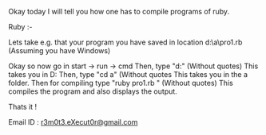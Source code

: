 Okay today I will tell you how one has to compile programs of ruby.

Ruby :-

Lets take e.g. that your program you have saved in location d:\a\pro1.rb (Assuming you have Windows)

Okay so now go in start -> run -> cmd
Then, type "d:" (Without quotes) This takes you in D:
Then, type "cd a" (Without quotes This takes you in the a folder.
Then for compiling type "ruby pro1.rb " (Without quotes) This compiles the program and also displays the output.

Thats it !

Email ID : r3m0t3.eXecut0r@gmail.com
